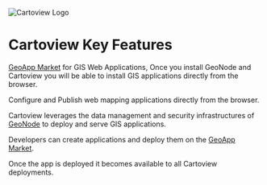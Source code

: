 ![Cartoview Logo](img/cartoview-logo.png)
# Cartoview Key Features

[GeoApp Market](https://appstore.cartoview.net/) for GIS Web Applications, Once you install GeoNode and Cartoview you will be able to install GIS applications directly from the browser.

Configure and Publish web mapping applications directly from the browser.

Cartoview leverages the data management and security infrastructures of [GeoNode](https://geonode.org/) to deploy and serve GIS applications.

Developers can create applications and deploy them on the [GeoApp Market](https://appstore.cartoview.net/).

Once the app is deployed it becomes available to all Cartoview deployments.

